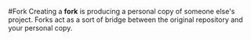 #Fork
Creating a **fork** is producing a personal copy of someone else's project. Forks act as a sort of bridge between the original repository and your personal copy.
